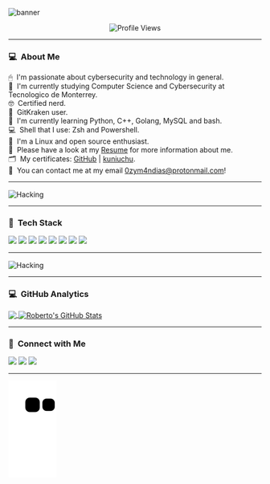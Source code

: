 ![banner](https://github.com/StuxnetPetya/Folders-Stuff/blob/main/Screen%20Shot%202021-11-23%20at%2013.25.28.png)

<p align="center"> <img src="https://komarev.com/ghpvc/?username=0zym4ndias&label=Views&color=C0C0C0&style=metal" alt="Profile Views" /> </p> 

---

### 💻 &nbsp;About Me
🖱 &nbsp;I'm passionate about cybersecurity and technology in general.\
🐏 &nbsp;I'm currently studying Computer Science and Cybersecurity at Tecnologico de Monterrey.\
🤓 &nbsp;Certified nerd.\
🐙 &nbsp;GitKraken user.\
💾 &nbsp;I'm currently learning Python, C++, Golang, MySQL and bash.\
💻 &nbsp;Shell that I use: Zsh and Powershell.\
🐧 &nbsp;I'm a Linux and open source enthusiast.\
📁 &nbsp;Please have a look at my [Resume](https://drive.google.com/file/d/1Pl5kk3pea9mb_i4qZZFa-Rfyxbk0Kr1c/view?usp=sharing) for more information about me.\
🗂 &nbsp;My certificates: [GitHub](https://drive.google.com/file/d/1gBv8aaTgSyE8DS3Whqzo1nMuUn-GKxfL/view?usp=sharing) | [kuniuchu](https://drive.google.com/file/d/1xM6ta_1x216e-PIwyFyVuF7eNYzza5Kt/view?usp=sharing).\
📩 &nbsp;You can contact me at my email 0zym4ndias@protonmail.com!

---

<img alt="Hacking" src="https://media0.giphy.com/media/nlk3Y1u3r1n5C/giphy.gif" align="center"/>

---

### 💾 &nbsp;Tech Stack
![](https://img.shields.io/badge/OS-Linux-informational?style=flat&logo=linux&logoColor=C0C0C0&color=000000)
![](https://img.shields.io/badge/Code-Python-informational?style=flat&logo=python&logoColor=C0C0C0&color=000000)
![](https://img.shields.io/badge/Code-Golang-informational?style=flat&logo=go&logoColor=C0C0C0&color=000000)
![](https://img.shields.io/badge/Shell-Bash-informational?style=flat&logo=gnu-bash&logoColor=C0C0C0&color=000000)
![](https://img.shields.io/badge/Tools-PostgreSQL-informational?style=flat&logo=postgresql&logoColor=C0C0C0&color=000000)
![](https://img.shields.io/badge/Tools-Docker-informational?style=flat&logo=docker&logoColor=C0C0C0&color=000000)
![](https://img.shields.io/badge/Tools-Red_Hat_OpenShift-informational?style=flat&logo=red-hat-open-shift&logoColor=C0C0C0&color=000000)
![](https://img.shields.io/badge/Cloud-Digital_Ocean-informational?style=flat&logo=digitalocean&logoColor=C0C0C0&color=000000)

---

<img alt="Hacking" src="https://cdn.thingiverse.com/assets/1c/35/53/44/ca/kanedas-bike.gif" align="center"/>

---

### 💻 &nbsp;GitHub Analytics
<a href="https://github.com/StuxnetPetya/StuxnetPetya">
  <img height="160em" align="center" src="https://github-readme-stats.vercel.app/api?username=StuxnetPetya&show_icons=true&title_color=C0C0C0&text_color=C0C0C0&icon_color=2bbc8a&bg_color=000000&langs_count=3&include_all_commits=true&count_private=true" />
</a>
<a href="https://github.com/StuxnetPetya/StuxnetPetya">
  <img height="160em" align="center" src="https://github-readme-stats.vercel.app/api/top-langs/?username=StuxnetPetya&layout=compact&langs_count=7&count_private=true&title_color=C0C0C0&text_color=C0C0C0&icon_color=2bbc8a&bg_color=000000" alt="Roberto's GitHub Stats" />
</a>

---

### 📌 &nbsp;Connect with Me
<div> 
 <a href="https://discord.gg/9pvuH5eSsH" target="_blank"><img height="30em" src="https://img.shields.io/badge/Discord-7289DA?style=for-the-badge&logo=discord&logoColor=C0C0C0&color=000000" target="_blank"></a> 
  <a href="https://www.linkedin.com/in/roberto-abraham-p%C3%A9rez-iga-636906219" target="_blank"><img height="30em" src="https://img.shields.io/badge/-LinkedIn-%230077B5?style=for-the-badge&logo=linkedin&logoColor=C0C0C0&color=000000" target="_blank"></a> 
<a href="mailto:StuxnetPetya@protonmail.com"><img height="30em" src="https://img.shields.io/badge/-StuxnetPetya@protonmail.com-D14836?style=flat&logo=Protonmail&logoColor=C0C0C0&color=000000"/></a>
  
 ---
 
![Snake animation](https://github.com/rafaballerini/rafaballerini/blob/output/github-contribution-grid-snake.svg)
  
</div>
